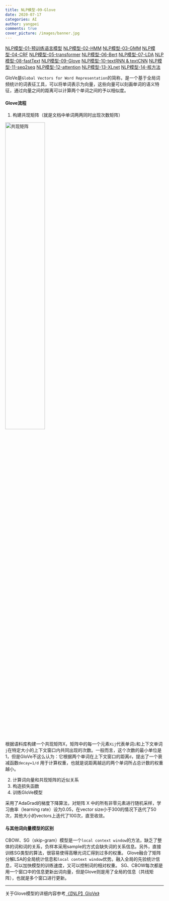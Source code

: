 ```yaml
---
title: NLP模型-09-Glove
date: 2020-07-17
categories: AI
author: yangpei
comments: true
cover_picture: /images/banner.jpg
---
```


[NLP模型-01-预训练语言模型](https://iloveyou11.github.io/2020/07/14/NLP%E6%A8%A1%E5%9E%8B-01-%E9%A2%84%E8%AE%AD%E7%BB%83%E8%AF%AD%E8%A8%80%E6%A8%A1%E5%9E%8B/)
[NLP模型-02-HMM](https://iloveyou11.github.io/2020/07/14/NLP%E6%A8%A1%E5%9E%8B-02-HMM/)
[NLP模型-03-GMM](https://iloveyou11.github.io/2020/07/15/NLP%E6%A8%A1%E5%9E%8B-03-GMM/)
[NLP模型-04-CRF](https://iloveyou11.github.io/2020/07/15/NLP%E6%A8%A1%E5%9E%8B-04-CRF/)
[NLP模型-05-transformer](https://iloveyou11.github.io/2020/07/16/NLP%E6%A8%A1%E5%9E%8B-05-transformer/)
[NLP模型-06-Bert](https://iloveyou11.github.io/2020/07/16/NLP%E6%A8%A1%E5%9E%8B-06-Bert/)
[NLP模型-07-LDA](https://iloveyou11.github.io/2020/07/17/NLP%E6%A8%A1%E5%9E%8B-07-LDA/)
[NLP模型-08-fastText](https://iloveyou11.github.io/2020/07/17/NLP%E6%A8%A1%E5%9E%8B-08-fastText/)
[NLP模型-09-Glove](https://iloveyou11.github.io/2020/07/17/NLP%E6%A8%A1%E5%9E%8B-09-Glove/)
[NLP模型-10-textRNN & textCNN](https://iloveyou11.github.io/2020/07/18/NLP%E6%A8%A1%E5%9E%8B-10-textRNN%20&%20textCNN/)
[NLP模型-11-seq2seq](https://iloveyou11.github.io/2020/07/18/NLP%E6%A8%A1%E5%9E%8B-11-seq2seq/)
[NLP模型-12-attention](https://iloveyou11.github.io/2020/07/18/NLP%E6%A8%A1%E5%9E%8B-12-attention/)
[NLP模型-13-XLnet](https://iloveyou11.github.io/2020/07/19/NLP%E6%A8%A1%E5%9E%8B-13-XLnet/)
[NLP模型-14-核方法](https://iloveyou11.github.io/2020/07/22/NLP%E6%A8%A1%E5%9E%8B-14-%E6%A0%B8%E6%96%B9%E6%B3%95/)

GloVe是`Global Vectors for Word Representation`的简称，是一个基于全局词频统计的词表征工具，可以将单词表示为向量，这些向量可以刻画单词的语义特征，通过向量之间的距离可以计算两个单词之间的予以相似度。

#### Glove流程
1. 构建共现矩阵（就是文档中单词两两同时出现次数矩阵）

<img src="https://i.loli.net/2020/07/28/NxdB6MnUDhHlsik.png" alt="共现矩阵" width="50%" />

根据语料库构建一个共现矩阵X，矩阵中的每一个元素`Xij`代表单词`i`和上下文单词`j`在特定大小的上下文窗口内共同出现的次数。一般而言，这个次数的最小单位是1，但是GloVe不这么认为：它根据两个单词在上下文窗口的距离`d`，提出了一个衰减函数`decay=1/d` 用于计算权重，也就是说距离越远的两个单词所占总计数的权重越小。

2. 计算词向量和共现矩阵的近似关系
3. 构造损失函数
4. 训练GloVe模型

采用了AdaGrad的梯度下降算法，对矩阵 X 中的所有非零元素进行随机采样，学习曲率（learning rate）设为0.05，在vector size小于300的情况下迭代了50次，其他大小的vectors上迭代了100次，直至收敛。

#### 与其他词向量模型的区别

CBOW、SG（skip-gram）模型是一个`local context window`的方法，缺乏了整体的词和词的关系，负样本采用sample的方式会缺失词的关系信息。另外，直接训练SG类型的算法，很容易使得高曝光词汇得到过多的权重。
Glove融合了矩阵分解LSA的全局统计信息和`local context window`优势。融入全局的先验统计信息，可以加快模型的训练速度，又可以控制词的相对权重。
SG、CBOW每次都是用一个窗口中的信息更新出词向量，但是Glove则是用了全局的信息（共线矩阵），也就是多个窗口进行更新。

---

关于Glove模型的详细内容参考[《【NLP】GloVe》](http://mantchs.com/2019/08/24/NLP/GloVe/)